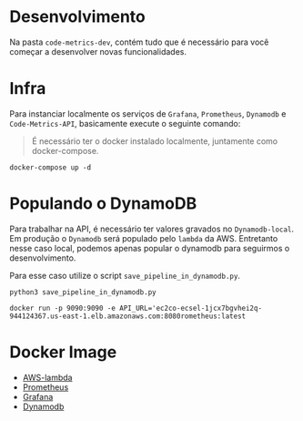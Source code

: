 # Desenvolvimento 

Na pasta `code-metrics-dev`, contém tudo que é necessário para você começar a desenvolver novas funcionalidades.

# Infra 

Para instanciar localmente os serviços de `Grafana`, `Prometheus`, `Dynamodb` e `Code-Metrics-API`, basicamente execute o seguinte comando:

> É necessário ter o docker instalado localmente, juntamente como docker-compose.

```
docker-compose up -d
```

# Populando o DynamoDB

Para trabalhar na API, é necessário ter valores gravados no `Dynamodb-local`. Em produção o `Dynamodb` será populado pelo `lambda` da AWS. Entretanto nesse caso local, podemos apenas popular o dynamodb para seguirmos o desenvolvimento.

Para esse caso utilize o script `save_pipeline_in_dynamodb.py`.

```
python3 save_pipeline_in_dynamodb.py
```


```
docker run -p 9090:9090 -e API_URL='ec2co-ecsel-1jcx7bgvhei2q-944124367.us-east-1.elb.amazonaws.com:8080rometheus:latest
```

# Docker Image

- [AWS-lambda](https://github.com/lambci/docker-lambda)
- [Prometheus](https://hub.docker.com/r/prom/prometheus/)
- [Grafana](https://hub.docker.com/r/grafana/grafana)
- [Dynamodb](https://hub.docker.com/r/amazon/dynamodb-local)